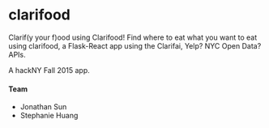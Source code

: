 # clarifood
Clarif(y your f)ood using Clarifood! Find where to eat what you want to eat using clarifood, a Flask-React app using the Clarifai, Yelp? NYC Open Data? APIs.

A hackNY Fall 2015 app.

#### Team
 - Jonathan Sun
 - Stephanie Huang